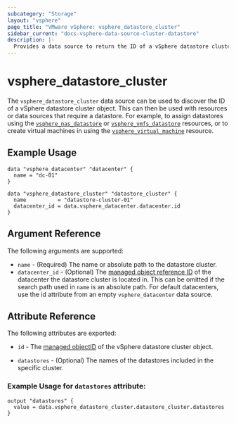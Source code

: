 ```yaml
---
subcategory: "Storage"
layout: "vsphere"
page_title: "VMware vSphere: vsphere_datastore_cluster"
sidebar_current: "docs-vsphere-data-source-cluster-datastore"
description: |-
  Provides a data source to return the ID of a vSphere datastore cluster object.
---
```


# vsphere\_datastore\_cluster

The `vsphere_datastore_cluster` data source can be used to discover the ID of a
vSphere datastore cluster object. This can then be used with resources or data
sources that require a datastore. For example, to assign datastores using the
[`vsphere_nas_datastore`][docs-nas-datastore-resource] or
[`vsphere_vmfs_datastore`][docs-vmfs-datastore-resource] resources, or to create
virtual machines in using the
[`vsphere_virtual_machine`][docs-virtual-machine-resource] resource.

[docs-nas-datastore-resource]: /docs/providers/vsphere/r/nas_datastore.html
[docs-vmfs-datastore-resource]: /docs/providers/vsphere/r/vmfs_datastore.html
[docs-virtual-machine-resource]: /docs/providers/vsphere/r/virtual_machine.html

## Example Usage

```hcl
data "vsphere_datacenter" "datacenter" {
  name = "dc-01"
}

data "vsphere_datastore_cluster" "datastore_cluster" {
  name          = "datastore-cluster-01"
  datacenter_id = data.vsphere_datacenter.datacenter.id
}
```

## Argument Reference

The following arguments are supported:

* `name` - (Required) The name or absolute path to the datastore cluster.
* `datacenter_id` - (Optional) The [managed object reference
  ID][docs-about-morefs] of the datacenter the datastore cluster is located in.
  This can be omitted if the search path used in `name` is an absolute path.
  For default datacenters, use the id attribute from an empty
  `vsphere_datacenter` data source.


[docs-about-morefs]: /docs/providers/vsphere/index.html#use-of-managed-object-references-by-the-vsphere-provider

## Attribute Reference

The following attributes are exported:

* `id` - The [managed objectID][docs-about-morefs] of the vSphere datastore cluster object.

* `datastores` - (Optional) The names of the datastores included in the specific 
  cluster.

### Example Usage for `datastores` attribute:

```hcl
output "datastores" {
  value = data.vsphere_datastore_cluster.datastore_cluster.datastores
}
```
